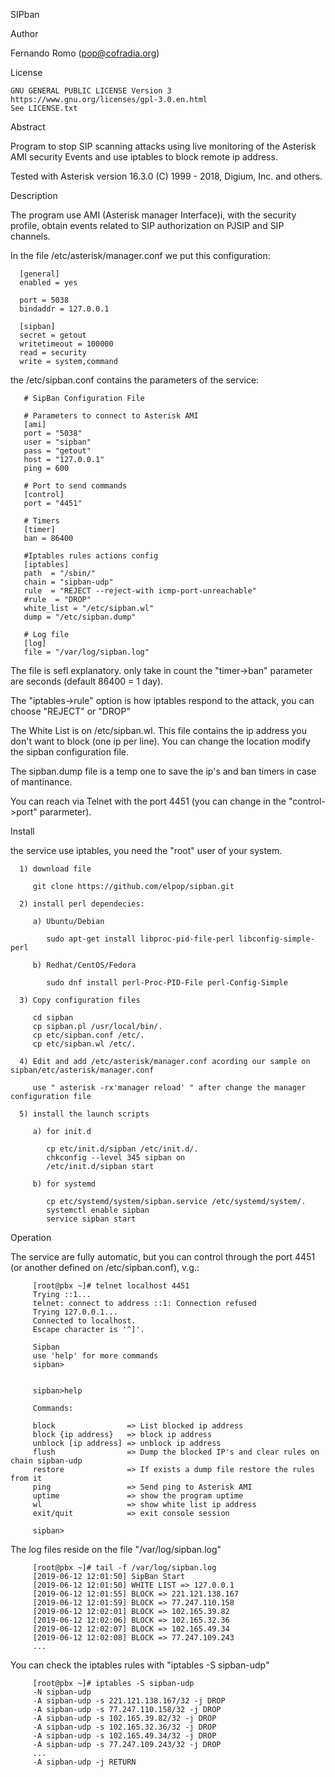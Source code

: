 SIPban

Author

   Fernando Romo (pop@cofradia.org)

License
     
    GNU GENERAL PUBLIC LICENSE Version 3
    https://www.gnu.org/licenses/gpl-3.0.en.html
    See LICENSE.txt
    
Abstract

   Program to stop SIP scanning attacks using live monitoring of the Asterisk AMI security Events and use iptables to block remote ip address.

   Tested with Asterisk version 16.3.0 (C) 1999 - 2018, Digium, Inc. and others.

Description

   The program use AMI (Asterisk manager Interface)i, with the security profile, obtain events related to SIP authorization on PJSIP and SIP channels.

   In the file /etc/asterisk/manager.conf we put this configuration:

      [general]
      enabled = yes

      port = 5038
      bindaddr = 127.0.0.1

      [sipban]
      secret = getout
      writetimeout = 100000
      read = security
      write = system,command
   
   the /etc/sipban.conf contains the parameters of the service:
   
       # SipBan Configuration File

       # Parameters to connect to Asterisk AMI
       [ami]
       port = "5038"
       user = "sipban"
       pass = "getout"
       host = "127.0.0.1"
       ping = 600

       # Port to send commands
       [control]
       port = "4451"

       # Timers
       [timer]
       ban = 86400

       #Iptables rules actions config
       [iptables]
       path  = "/sbin/"
       chain = "sipban-udp"
       rule  = "REJECT --reject-with icmp-port-unreachable"
       #rule  = "DROP"
       white_list = "/etc/sipban.wl"
       dump = "/etc/sipban.dump"

       # Log file
       [log]
       file = "/var/log/sipban.log"

   The file is sefl explanatory. only take in count the "timer->ban" parameter are seconds (default 86400 = 1 day).
   
   The "iptables->rule" option is how iptables respond to the attack, you can choose "REJECT" or "DROP"
   
   The White List is on /etc/sipban.wl. This file contains the ip address you don't want to block (one ip per line). You can change the location modify the sipban configuration file.
   
   The sipban.dump file is a temp one to save the ip's and ban timers in case of mantinance.
   
   You can reach via Telnet with the port 4451 (you can change in the "control->port" pararmeter).
    
Install
   
   the service use iptables, you need the "root" user of your system.
   
      1) download file
      
         git clone https://github.com/elpop/sipban.git
      
      2) install perl dependecies:
         
         a) Ubuntu/Debian
         
            sudo apt-get install libproc-pid-file-perl libconfig-simple-perl
         
         b) Redhat/CentOS/Fedora
         
            sudo dnf install perl-Proc-PID-File perl-Config-Simple
         
      3) Copy configuration files
      
         cd sipban
         cp sipban.pl /usr/local/bin/.
         cp etc/sipban.conf /etc/.
         cp etc/sipban.wl /etc/.
       
      4) Edit and add /etc/asterisk/manager.conf acording our sample on sipban/etc/asterisk/manager.conf
         
         use " asterisk -rx'manager reload' " after change the manager configuration file
         
      5) install the launch scripts
      
         a) for init.d 
         
            cp etc/init.d/sipban /etc/init.d/.
            chkconfig --level 345 sipban on
            /etc/init.d/sipban start
                    
         b) for systemd
         
            cp etc/systemd/system/sipban.service /etc/systemd/system/.
            systemctl enable sipban
            service sipban start
            
Operation

   The service are fully automatic, but you can control through the port 4451 (or another defined on /etc/sipban.conf), v.g.:
   
         [root@pbx ~]# telnet localhost 4451
         Trying ::1...
         telnet: connect to address ::1: Connection refused
         Trying 127.0.0.1...
         Connected to localhost.
         Escape character is '^]'.

         Sipban
         use 'help' for more commands
         sipban>
         
         
         sipban>help

         Commands:

         block                => List blocked ip address
         block {ip address}   => block ip address
         unblock [ip address] => unblock ip address
         flush                => Dump the blocked IP's and clear rules on chain sipban-udp
         restore              => If exists a dump file restore the rules from it
         ping                 => Send ping to Asterisk AMI
         uptime               => show the program uptime
         wl                   => show white list ip address
         exit/quit            => exit console session

         sipban>

   The log files reside on the file "/var/log/sipban.log"
   
         [root@pbx ~]# tail -f /var/log/sipban.log 
         [2019-06-12 12:01:50] SipBan Start
         [2019-06-12 12:01:50] WHITE LIST => 127.0.0.1
         [2019-06-12 12:01:55] BLOCK => 221.121.138.167
         [2019-06-12 12:01:59] BLOCK => 77.247.110.158
         [2019-06-12 12:02:01] BLOCK => 102.165.39.82
         [2019-06-12 12:02:06] BLOCK => 102.165.32.36
         [2019-06-12 12:02:07] BLOCK => 102.165.49.34
         [2019-06-12 12:02:08] BLOCK => 77.247.109.243
         ...   

   You can check the iptables rules with "iptables -S sipban-udp"
   
         [root@pbx ~]# iptables -S sipban-udp
         -N sipban-udp
         -A sipban-udp -s 221.121.138.167/32 -j DROP 
         -A sipban-udp -s 77.247.110.158/32 -j DROP 
         -A sipban-udp -s 102.165.39.82/32 -j DROP 
         -A sipban-udp -s 102.165.32.36/32 -j DROP 
         -A sipban-udp -s 102.165.49.34/32 -j DROP 
         -A sipban-udp -s 77.247.109.243/32 -j DROP 
         ...
         -A sipban-udp -j RETURN 

